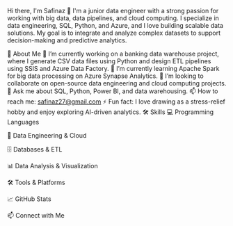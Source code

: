Hi there, I'm Safinaz 👋
I'm a junior data engineer with a strong passion for working with big data, data pipelines, and cloud computing. I specialize in data engineering, SQL, Python, and Azure, and I love building scalable data solutions. My goal is to integrate and analyze complex datasets to support decision-making and predictive analytics.

🚀 About Me
🔭 I’m currently working on a banking data warehouse project, where I generate CSV data files using Python and design ETL pipelines using SSIS and Azure Data Factory.
🌱 I’m currently learning Apache Spark for big data processing on Azure Synapse Analytics.
👯 I’m looking to collaborate on open-source data engineering and cloud computing projects.
💬 Ask me about SQL, Python, Power BI, and data warehousing.
📫 How to reach me: safinaz27@gmail.com
⚡ Fun fact: I love drawing as a stress-relief hobby and enjoy exploring AI-driven analytics.
🛠️ Skills
💻 Programming Languages



🔧 Data Engineering & Cloud





🗄️ Databases & ETL



📊 Data Analysis & Visualization



🛠️ Tools & Platforms





📈 GitHub Stats


📫 Connect with Me



